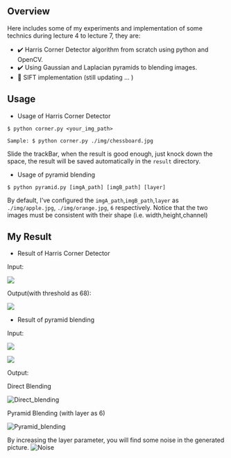 
## Overview
Here includes some of my experiments and implementation of some technics during lecture 4 to lecture 7, they are:

- :heavy_check_mark: Harris Corner Detector algorithm from scratch using python and OpenCV.
- :heavy_check_mark: Using Gaussian and Laplacian pyramids to blending images.
- :pushpin: SIFT implementation (still updating ...  )
## Usage

- Usage of Harris Corner Detector
```
$ python corner.py <your_img_path> 

Sample: $ python corner.py ./img/chessboard.jpg
```
Slide the trackBar, when the result is good enough, just knock down the space, the result will be saved automatically in the `result` directory.


- Usage of pyramid blending
```
$ python pyramid.py [imgA_path] [imgB_path] [layer]
```
By default, I've configured the `imgA_path`,`imgB_path`,`layer` as `./img/apple.jpg`, `./img/orange.jpg`, `6` respectively. Notice that the two images must be consistent with their shape (i.e. width,height,channel) 

## My Result

- Result of Harris Corner Detector

Input:

![](./img/chessboard.jpg)

Output(with threshold as 68):

![](./result/chessboard.jpg-68.jpg)

- Result of pyramid blending

Input:

![](./img/apple.jpg)

![](./img/orange.jpg)

Output:

Direct Blending

![Direct_blending](./result/Direct_blending.jpg)

Pyramid Blending (with layer as 6)

![Pyramid_blending](./result/Pyramid_blending-layer6.jpg)

By increasing the layer parameter, you will find some noise in the generated picture. 
![Noise ](./result/Pyramid_blending-layer8.jpg)

